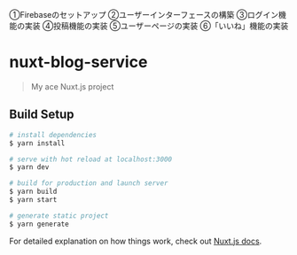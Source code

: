 ①Firebaseのセットアップ
②ユーザーインターフェースの構築
③ログイン機能の実装
④投稿機能の実装
⑤ユーザーページの実装
⑥「いいね」機能の実装

# nuxt-blog-service

> My ace Nuxt.js project

## Build Setup

``` bash
# install dependencies
$ yarn install

# serve with hot reload at localhost:3000
$ yarn dev

# build for production and launch server
$ yarn build
$ yarn start

# generate static project
$ yarn generate
```

For detailed explanation on how things work, check out [Nuxt.js docs](https://nuxtjs.org).
